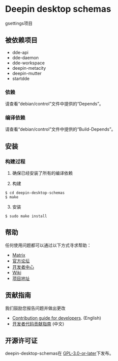 # Deepin desktop schemas

gsettings项目

## 被依赖项目

* dde-api
* dde-daemon
* dde-workspace
* deepin-metacity
* deepin-mutter
* startdde

### 依赖

请查看“debian/control”文件中提供的“Depends”。

### 编译依赖

请查看“debian/control”文件中提供的“Build-Depends”。

## 安装

### 构建过程

1. 确保已经安装了所有的编译依赖

2. 构建
```
$ cd deepin-desktop-schemas
$ make
```

3. 安装
```
$ sudo make install
```

## 帮助

任何使用问题都可以通过以下方式寻求帮助：

* [Matrix](https://matrix.to/#/#deepin-community:matrix.org)
* [官方论坛](https://bbs.deepin.org/) 
* [开发者中心](https://github.com/linuxdeepin/developer-center/issues) 
* [Wiki](https://wiki.deepin.org/)
* [项目地址](https://github.com/linuxdeepin/deepin-desktop-schemas) 

## 贡献指南

我们鼓励您报告问题并做出更改

* [Contribution guide for developers](https://github.com/linuxdeepin/developer-center/wiki/Contribution-Guidelines-for-Developers-en). (English)
* [开发者代码贡献指南](https://github.com/linuxdeepin/developer-center/wiki/Contribution-Guidelines-for-Developers) (中文)

## 开源许可证

deepin-desktop-schemas在 [GPL-3.0-or-later](LICENSE)下发布。
